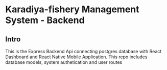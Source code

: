 # Karadiya-fishery Management System - Backend

## Intro
This is the Express Backend Api connecting postgres database with React Dashboard and React Native Mobile Application.
This repo includes database models, system authetication and user routes
